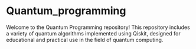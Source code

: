 # Quantum_programming

Welcome to the Quantum Programming repository! This repository includes a variety of quantum algorithms implemented using Qiskit, designed for educational and practical use in the field of quantum computing.
